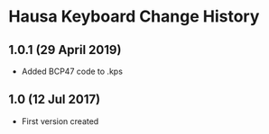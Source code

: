 Hausa Keyboard Change History
===========================

1.0.1 (29 April 2019)
---------------------
* Added BCP47 code to .kps

1.0 (12 Jul 2017)
---------------------
* First version created